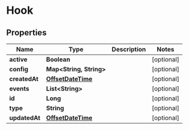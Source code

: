 
# Hook

## Properties
Name | Type | Description | Notes
------------ | ------------- | ------------- | -------------
**active** | **Boolean** |  |  [optional]
**config** | **Map&lt;String, String&gt;** |  |  [optional]
**createdAt** | [**OffsetDateTime**](OffsetDateTime.md) |  |  [optional]
**events** | **List&lt;String&gt;** |  |  [optional]
**id** | **Long** |  |  [optional]
**type** | **String** |  |  [optional]
**updatedAt** | [**OffsetDateTime**](OffsetDateTime.md) |  |  [optional]



